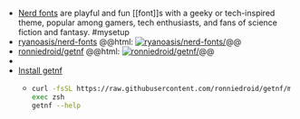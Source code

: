 - [Nerd fonts](https://www.nerdfonts.com/) are playful and fun [[font]]s with a geeky or tech-inspired theme, popular among gamers, tech enthusiasts, and fans of science fiction and fantasy. #mysetup
- [ryanoasis/nerd-fonts](https://github.com/ryanoasis/nerd-fonts)
  @@html: <a href="https://github.com/ryanoasis/nerd-fonts/"><img src="https://github-readme-stats-astronomer.vercel.app/api/pin/?username=ryanoasis&repo=nerd-fonts&theme=tokyonight" alt="ryanoasis/nerd-fonts/"/></a>@@
- [ronniedroid/getnf](https://github.com/ronniedroid/getnf)
  @@html: <a href="https://github.com/ronniedroid/getnf/"><img src="https://github-readme-stats-astronomer.vercel.app/api/pin/?username=ronniedroid&repo=getnf&theme=tokyonight" alt="ronniedroid/getnf/"/></a>@@
-
- [Install getnf](https://github.com/ronniedroid/getnf/#installation)
	- ```bash
	  curl -fsSL https://raw.githubusercontent.com/ronniedroid/getnf/master/install.sh | bash
	  exec zsh
	  getnf --help
	  ```